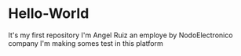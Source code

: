# Hello-World
It's my first repository
I'm Angel Ruiz an employe by NodoElectronico company
I'm making somes test in this platform
